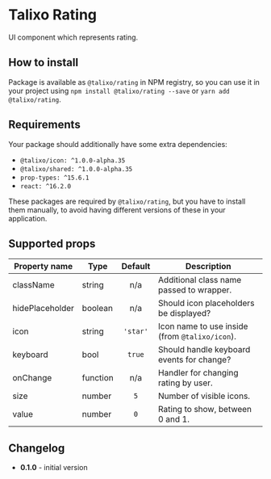 # Talixo Rating

UI component which represents rating.

## How to install

Package is available as `@talixo/rating` in NPM registry, so you can use it in your project
using `npm install @talixo/rating --save` or `yarn add @talixo/rating`.

## Requirements

Your package should additionally have some extra dependencies:

- `@talixo/icon: ^1.0.0-alpha.35`
- `@talixo/shared: ^1.0.0-alpha.35`
- `prop-types: ^15.6.1`
- `react: ^16.2.0`

These packages are required by `@talixo/rating`, but you have to install them manually,
to avoid having different versions of these in your application.

## Supported props

Property name   | Type      | Default  | Description
----------------|-----------|:--------:|--------------------------------
className       | string    | n/a      | Additional class name passed to wrapper.
hidePlaceholder | boolean   | n/a      | Should icon placeholders be displayed?
icon            | string    | `'star'` | Icon name to use inside (from `@talixo/icon`).
keyboard        | bool      | `true`   | Should handle keyboard events for change?
onChange        | function  | n/a      | Handler for changing rating by user.
size            | number    | `5`      | Number of visible icons.
value           | number    | `0`      | Rating to show, between 0 and 1.

## Changelog

- **0.1.0** - initial version
